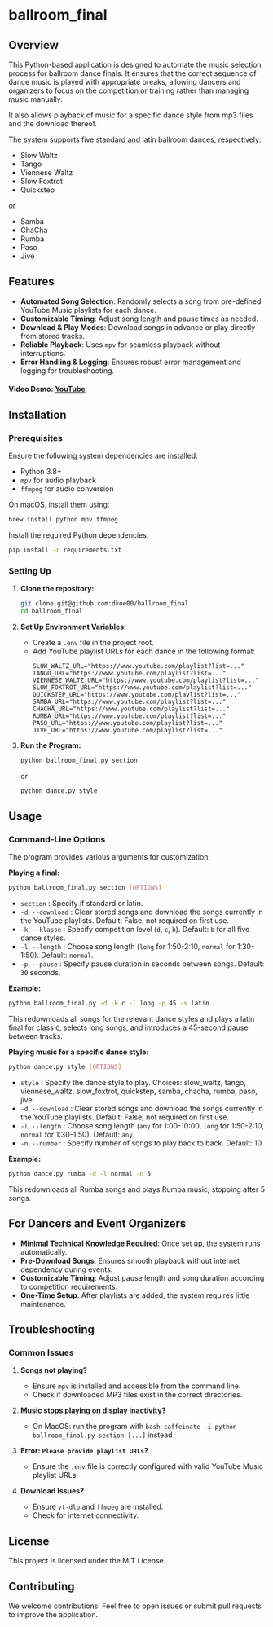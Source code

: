 # ballroom_final

## Overview
This Python-based application is designed to automate the music selection process for ballroom dance finals. It ensures that the correct sequence of dance music is played with appropriate breaks, allowing dancers and organizers to focus on the competition or training rather than managing music manually.

It also allows playback of music for a specific dance style from mp3 files and the download thereof.

The system supports five standard and latin ballroom dances, respectively:

- Slow Waltz
- Tango
- Viennese Waltz
- Slow Foxtrot
- Quickstep

or

- Samba
- ChaCha
- Rumba
- Paso
- Jive

## Features
- **Automated Song Selection**: Randomly selects a song from pre-defined YouTube Music playlists for each dance.
- **Customizable Timing**: Adjust song length and pause times as needed.
- **Download & Play Modes**: Download songs in advance or play directly from stored tracks.
- **Reliable Playback**: Uses `mpv` for seamless playback without interruptions.
- **Error Handling & Logging**: Ensures robust error management and logging for troubleshooting.

#### Video Demo: [YouTube](https://youtu.be/QbHGec2kiUE)
## Installation
### Prerequisites
Ensure the following system dependencies are installed:
- Python 3.8+
- `mpv` for audio playback
- `ffmpeg` for audio conversion

On macOS, install them using:
```bash
brew install python mpv ffmpeg
```

Install the required Python dependencies:
```bash
pip install -r requirements.txt
```

### Setting Up
1. **Clone the repository:**
   ```bash
   git clone git@github.com:dkoe00/ballroom_final
   cd ballroom_final
   ```
2. **Set Up Environment Variables:**
   - Create a `.env` file in the project root.
   - Add YouTube playlist URLs for each dance in the following format:
     ```env
     SLOW_WALTZ_URL="https://www.youtube.com/playlist?list=..."
     TANGO_URL="https://www.youtube.com/playlist?list=..."
     VIENNESE_WALTZ_URL="https://www.youtube.com/playlist?list=..."
     SLOW_FOXTROT_URL="https://www.youtube.com/playlist?list=..."
     QUICKSTEP_URL="https://www.youtube.com/playlist?list=..."
     SAMBA_URL="https://www.youtube.com/playlist?list=..."
     CHACHA_URL="https://www.youtube.com/playlist?list=..."
     RUMBA_URL="https://www.youtube.com/playlist?list=..."
     PASO_URL="https://www.youtube.com/playlist?list=..."
     JIVE_URL="https://www.youtube.com/playlist?list=..."
     ```
3. **Run the Program:**
   
   ```bash
   python ballroom_final.py section
   ```

   or

   ```bash
   python dance.py style
   ```

## Usage
### Command-Line Options
The program provides various arguments for customization:

**Playing a final:**

```bash
python ballroom_final.py section [OPTIONS]
```
- `section` : Specify if standard or latin.
- `-d`, `--download` : Clear stored songs and download the songs currently in the YouTube playlists. Default: False, not required on first use.
- `-k`, `--klasse` : Specify competition level (`d`, `c`, `b`). Default: `b` for all five dance styles.
- `-l`, `--length` : Choose song length (`long` for 1:50-2:10, `normal` for 1:30-1:50). Default: `normal`.
- `-p`, `--pause` : Specify pause duration in seconds between songs. Default: `30` seconds.

**Example:**
```bash
python ballroom_final.py -d -k c -l long -p 45 -s latin
```
This redownloads all songs for the relevant dance styles and plays a latin final for class `C`, selects long songs, and introduces a 45-second pause between tracks.


**Playing music for a specific dance style:**

```bash
python dance.py style [OPTIONS]
```
- `style` : Specify the dance style to play. Choices: slow_waltz, tango, viennese_waltz, slow_foxtrot, quickstep, samba, chacha, rumba, paso, jive
- `-d`, `--download` : Clear stored songs and download the songs currently in the YouTube playlists. Default: False, not required on first use.
- `-l`, `--length` : Choose song length (`any` for 1:00-10:00, `long` for 1:50-2:10, `normal` for 1:30-1:50). Default: `any`.
- `-n`, `--number` : Specify number of songs to play back to back. Default: 10

**Example:**
```bash
python dance.py rumba -d -l normal -n 5
```

This redownloads all Rumba songs and plays Rumba music, stopping after 5 songs.

## For Dancers and Event Organizers
- **Minimal Technical Knowledge Required**: Once set up, the system runs automatically.
- **Pre-Download Songs**: Ensures smooth playback without internet dependency during events.
- **Customizable Timing**: Adjust pause length and song duration according to competition requirements.
- **One-Time Setup**: After playlists are added, the system requires little maintenance.

## Troubleshooting
### Common Issues
1. **Songs not playing?**
   - Ensure `mpv` is installed and accessible from the command line.
   - Check if downloaded MP3 files exist in the correct directories.

2. **Music stops playing on display inactivity?**
   - On MacOS: run the program with `bash caffeinate -i python ballroom_final.py section [...]` instead

3. **Error: `Please provide playlist URLs`?**
   - Ensure the `.env` file is correctly configured with valid YouTube Music playlist URLs.

4. **Download Issues?**
   - Ensure `yt-dlp` and `ffmpeg` are installed.
   - Check for internet connectivity.

## License
This project is licensed under the MIT License.

## Contributing
We welcome contributions! Feel free to open issues or submit pull requests to improve the application.


